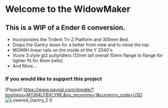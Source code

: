 
# Welcome to the WidowMaker
## This is a **WIP** of a Ender 6 conversion. 
* Incorporates the Trident Tri-Z Platform and 305mm Bed.
* Drops the Gantry down for a better front view and to close the top
* MGN9H linear rails on the inside of the Y 2040's
* Vcore 3 style gt2 pully/idlers (12mm tall overall 10mm flange to flange for tighter fit for 9mm belts)
* And More...

### If you would like to support this project 
[Paypal] <https://www.paypal.com/donate/?business=M7J94LFBXLYML&no_recurring=1&currency_code=USD>
![Lowered_Gantry_2 0](https://user-images.githubusercontent.com/32583471/186049836-394aca32-8eb5-42f8-a941-3d92bf342065.png)
